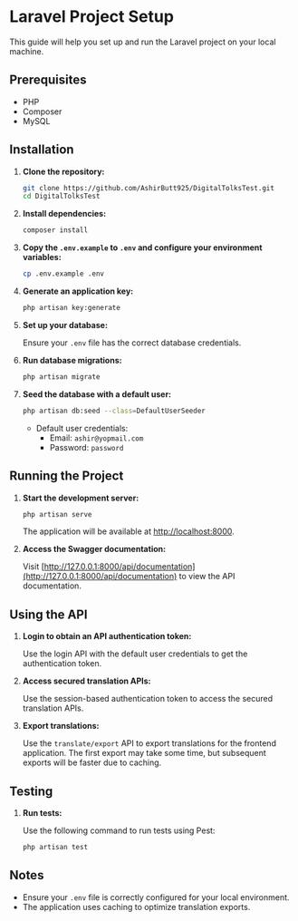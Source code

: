 # Laravel Project Setup

This guide will help you set up and run the Laravel project on your local machine.

## Prerequisites

-   PHP
-   Composer
-   MySQL

## Installation

1. **Clone the repository:**

    ```bash
    git clone https://github.com/AshirButt925/DigitalTolksTest.git
    cd DigitalTolksTest
    ```

2. **Install dependencies:**

    ```bash
    composer install
    ```

3. **Copy the `.env.example` to `.env` and configure your environment variables:**

    ```bash
    cp .env.example .env
    ```

4. **Generate an application key:**

    ```bash
    php artisan key:generate
    ```

5. **Set up your database:**

    Ensure your `.env` file has the correct database credentials.

6. **Run database migrations:**

    ```bash
    php artisan migrate
    ```

7. **Seed the database with a default user:**

    ```bash
    php artisan db:seed --class=DefaultUserSeeder
    ```

    - Default user credentials:
        - Email: `ashir@yopmail.com`
        - Password: `password`

## Running the Project

1. **Start the development server:**

    ```bash
    php artisan serve
    ```

    The application will be available at [http://localhost:8000](http://localhost:8000).

2. **Access the Swagger documentation:**

    Visit [http://127.0.0.1:8000/api/documentation](http://127.0.0.1:8000/api/documentation) to view the API documentation.

## Using the API

1. **Login to obtain an API authentication token:**

    Use the login API with the default user credentials to get the authentication token.

2. **Access secured translation APIs:**

    Use the session-based authentication token to access the secured translation APIs.

3. **Export translations:**

    Use the `translate/export` API to export translations for the frontend application. The first export may take some time, but subsequent exports will be faster due to caching.

## Testing

1. **Run tests:**

    Use the following command to run tests using Pest:

    ```bash
    php artisan test
    ```

## Notes

-   Ensure your `.env` file is correctly configured for your local environment.
-   The application uses caching to optimize translation exports.

